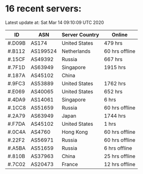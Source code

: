 # 16 recent servers:

Latest update at: Sat Mar 14 09:10:09 UTC 2020

| ID | ASN | Server Country | Online |
| -- | --- | -------------- | ------ |
| #.D09B | AS174 | United States | 479 hrs |
| #.B112 | AS199524 | Netherlands | 60 hrs offline |
| #.15CF | AS49392 | Russia | 667 hrs |
| #.7F1D | AS63949 | Singapore | 1915 hrs |
| #.187A | AS45102 | China | |
| #.9FC3 | AS53889 | United States | 1762 hrs |
| #.E069 | AS40065 | United States | 652 hrs |
| #.4DA9 | AS14061 | Singapore | 6 hrs |
| #.1CC8 | AS51659 | Russia | 60 hrs offline |
| #.2A79 | AS63949 | Japan | 1744 hrs |
| #.F7DA | AS45102 | United States | 1 hrs |
| #.0C4A | AS4760 | Hong Kong | 60 hrs offline |
| #.22F2 | AS56971 | Russia | 60 hrs offline |
| #.A5BA | AS51659 | Russia | 6 hrs offline |
| #.810B | AS37963 | China | 25 hrs offline |
| #.7C02 | AS20473 | France | 12 hrs offline |

